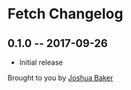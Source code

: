 # Fetch Changelog

## 0.1.0 -- 2017-09-26

* Initial release

Brought to you by [Joshua Baker](https://joshuabaker.com)
